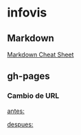 # infovis

## Markdown
[Markdown Cheat Sheet](https://github.com/adam-p/markdown-here/wiki/Markdown-Cheatsheet)

## gh-pages
### Cambio de URL
  [antes:](https://github.com/abrilnoguera/infovis/blob/gh-pages/holamundo.html)
  
  [despues:](abrilnoguera.github.io/infovis/holamundo.html)
